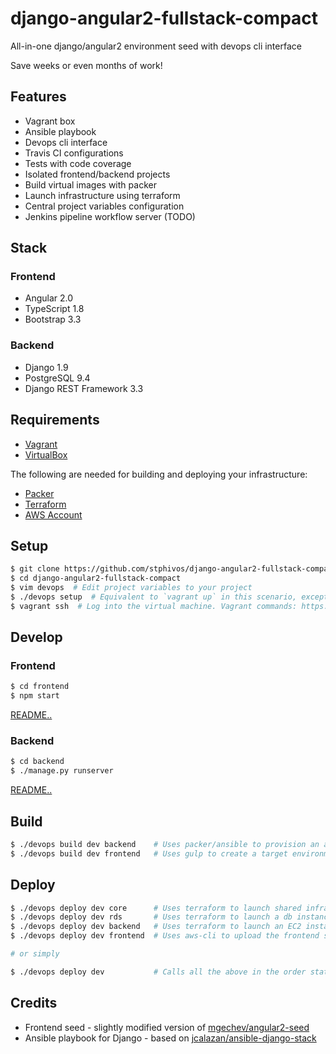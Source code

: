 # django-angular2-fullstack-compact
All-in-one django/angular2 environment seed with devops cli interface

Save weeks or even months of work!

## Features
* Vagrant box
* Ansible playbook
* Devops cli interface
* Travis CI configurations
* Tests with code coverage
* Isolated frontend/backend projects
* Build virtual images with packer
* Launch infrastructure using terraform
* Central project variables configuration
* Jenkins pipeline workflow server (TODO)

## Stack

### Frontend
* Angular 2.0
* TypeScript 1.8
* Bootstrap 3.3

### Backend
* Django 1.9
* PostgreSQL 9.4
* Django REST Framework 3.3

## Requirements
* [Vagrant](https://www.vagrantup.com/docs/installation)
* [VirtualBox](https://www.virtualbox.org/wiki/Downloads)

The following are needed for building and deploying your infrastructure:

* [Packer](https://www.packer.io/intro/getting-started/setup.html)
* [Terraform](https://www.terraform.io/intro/getting-started/install.html)
* [AWS Account](https://aws.amazon.com)

## Setup
```bash
$ git clone https://github.com/stphivos/django-angular2-fullstack-compact
$ cd django-angular2-fullstack-compact
$ vim devops  # Edit project variables to your project
$ ./devops setup  # Equivalent to `vagrant up` in this scenario, except that it destroys and re-creates the machine
$ vagrant ssh  # Log into the virtual machine. Vagrant commands: https://www.vagrantup.com/docs/cli/
```

## Develop

### Frontend
```bash
$ cd frontend
$ npm start
```
[README..](frontend/README.md)

### Backend
```bash
$ cd backend
$ ./manage.py runserver
```
[README..](backend/README.md)

## Build
```bash
$ ./devops build dev backend    # Uses packer/ansible to provision an amazon machine image
$ ./devops build dev frontend   # Uses gulp to create a target environment distribution
```

## Deploy
```bash
$ ./devops deploy dev core      # Uses terraform to launch shared infrastructure such as vpc/gateway/subnet/keypair etc.
$ ./devops deploy dev rds       # Uses terraform to launch a db instance on RDS
$ ./devops deploy dev backend   # Uses terraform to launch an EC2 instance and load balancer for the backend api
$ ./devops deploy dev frontend  # Uses aws-cli to upload the frontend static files to a bucket on S3

# or simply

$ ./devops deploy dev           # Calls all the above in the order stated
```

## Credits
* Frontend seed - slightly modified version of [mgechev/angular2-seed](https://github.com/mgechev/angular2-seed)
* Ansible playbook for Django - based on [jcalazan/ansible-django-stack](https://github.com/jcalazan/ansible-django-stack)
